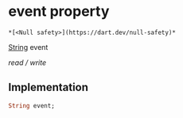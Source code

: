 


# event property




    *[<Null safety>](https://dart.dev/null-safety)*


[String](https://api.flutter.dev/flutter/dart-core/String-class.html) event
  
_read / write_






## Implementation

```dart
String event;


```








